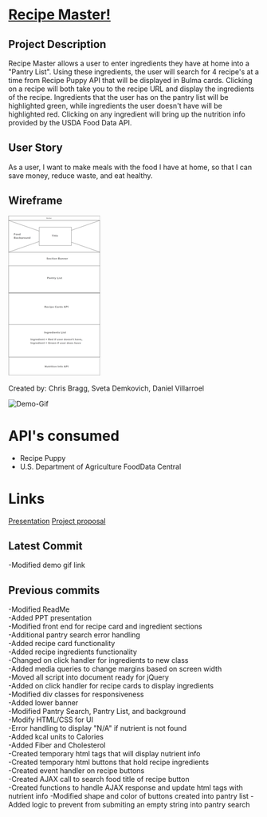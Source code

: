# [Recipe Master!](https://sdemkovich.github.io/Recipe-Master/)

## Project Description
Recipe Master allows a user to enter ingredients they have at home into a "Pantry List". Using these ingredients, the user will search for 4 recipe's at a time from Recipe Puppy API that will be displayed in Bulma cards. Clicking on a recipe will both take you to the recipe URL and display the ingredients of the recipe. Ingredients that the user has on the pantry list will be highlighted green, while ingredients the user doesn't have will be highlighted red. Clicking on any ingredient will bring up the nutrition info provided by the USDA Food Data API.

## User Story  
As a user, I want to make meals with the food I have at home, so that I can save  money, reduce waste, and eat healthy.

## Wireframe
![wireframe](./docs/wireframe.png)

Created by: Chris Bragg, Sveta Demkovich, Daniel Villarroel  

![Demo-Gif](https://media.giphy.com/media/jTkhRYlE4NuXmkAegg/giphy.gif)  

# API's consumed
- Recipe Puppy  
- U.S. Department of Agriculture FoodData Central  

# Links  
[Presentation](https://docs.google.com/presentation/d/1RI9Q5qyopGl8zTjUtrl1391OFt4SVId9d8s1IK4xoFM/edit?usp=sharing)
[Project proposal](https://drive.google.com/open?id=15hsFwbAiv-9XK9aorcIa0fySlPHRG8v8wnyfxlYu3Bc)  


## Latest Commit  
-Modified demo gif link  

## Previous commits  
-Modified ReadMe  
-Added PPT presentation  
-Modified front end for recipe card and ingredient sections  
-Additional pantry search error handling  
-Added recipe card functionality  
-Added recipe ingredients functionality  
-Changed on click handler for ingredients to new class  
-Added media queries to change margins based on screen width  
-Moved all script into document ready for jQuery  
-Added on click handler for recipe cards to display ingredients   
-Modified div classes for responsiveness  
-Added lower banner  
-Modified Pantry Search, Pantry List, and background  
-Modify HTML/CSS for UI  
-Error handling to display "N/A" if nutrient is not found  
-Added kcal units to Calories  
-Added Fiber and Cholesterol  
-Created temporary html tags that will display nutrient info  
-Created temporary html buttons that hold recipe ingredients  
-Created event handler on recipe buttons  
-Created AJAX call to search food title of recipe button  
-Created functions to handle AJAX response and update html tags with nutrient info
-Modified shape and color of buttons created into pantry list
-Added logic to prevent from submiting an empty string into pantry search
